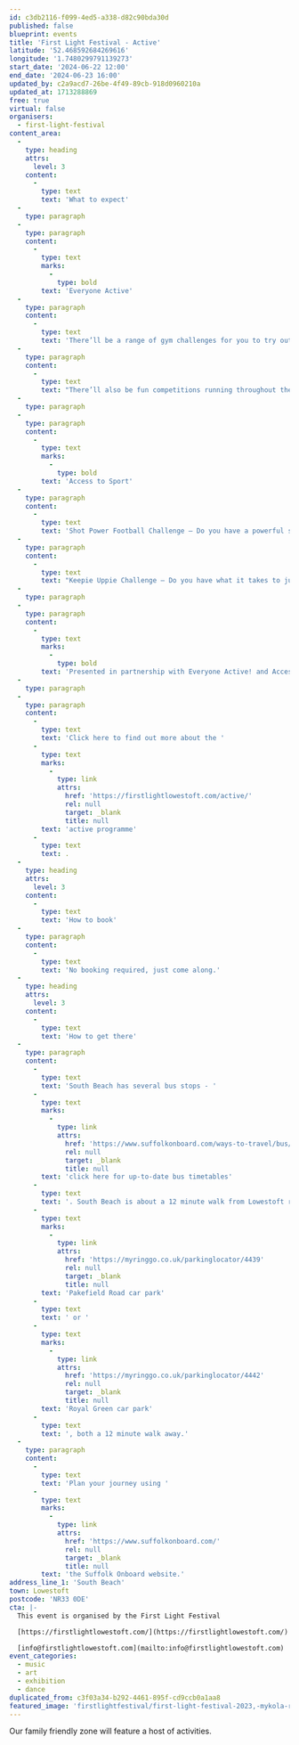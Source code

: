 ```yaml
---
id: c3db2116-f099-4ed5-a338-d82c90bda30d
published: false
blueprint: events
title: 'First Light Festival - Active'
latitude: '52.468592684269616'
longitude: '1.7480299791139273'
start_date: '2024-06-22 12:00'
end_date: '2024-06-23 16:00'
updated_by: c2a9acd7-26be-4f49-89cb-918d0960210a
updated_at: 1713288869
free: true
virtual: false
organisers:
  - first-light-festival
content_area:
  -
    type: heading
    attrs:
      level: 3
    content:
      -
        type: text
        text: 'What to expect'
  -
    type: paragraph
  -
    type: paragraph
    content:
      -
        type: text
        marks:
          -
            type: bold
        text: 'Everyone Active'
  -
    type: paragraph
    content:
      -
        type: text
        text: 'There’ll be a range of gym challenges for you to try out and enjoy at your own pace, featuring exhilarating activities like battle ropes, dumbbells, medicine balls, and a high-intensity circuit. Meanwhile the kids will have a ball too, whether they enjoy the challenge of hook-a-duck, get lucky with the spin-a-wheel prizes, burn off some energy on the soft play area or chill out with some colouring in.'
  -
    type: paragraph
    content:
      -
        type: text
        text: "There’ll also be fun competitions running throughout the day with spot prizes available to redeem at Waterlane Leisure Centre.\_"
  -
    type: paragraph
  -
    type: paragraph
    content:
      -
        type: text
        marks:
          -
            type: bold
        text: 'Access to Sport'
  -
    type: paragraph
    content:
      -
        type: text
        text: 'Shot Power Football Challenge – Do you have a powerful shot? Come and put it to the test with Access Sport. You will have three attempts to shoot at goal and record your most powerful shot. The most powerful shots at the end of the day will receive a giveaway prize through our main football provider Lowestoft Town FC.'
  -
    type: paragraph
    content:
      -
        type: text
        text: "Keepie Uppie Challenge – Do you have what it takes to juggle the ball on the sand? Come and put it to the test with Access Sport. You will have two attempts\_to keep the football up for as long as possible. The keepie uppie champions at the end of the day will receive\_a giveaway prize through our main football provider Lowestoft Town FC."
  -
    type: paragraph
  -
    type: paragraph
    content:
      -
        type: text
        marks:
          -
            type: bold
        text: 'Presented in partnership with Everyone Active! and Access to Sport'
  -
    type: paragraph
  -
    type: paragraph
    content:
      -
        type: text
        text: 'Click here to find out more about the '
      -
        type: text
        marks:
          -
            type: link
            attrs:
              href: 'https://firstlightlowestoft.com/active/'
              rel: null
              target: _blank
              title: null
        text: 'active programme'
      -
        type: text
        text: .
  -
    type: heading
    attrs:
      level: 3
    content:
      -
        type: text
        text: 'How to book'
  -
    type: paragraph
    content:
      -
        type: text
        text: 'No booking required, just come along.'
  -
    type: heading
    attrs:
      level: 3
    content:
      -
        type: text
        text: 'How to get there'
  -
    type: paragraph
    content:
      -
        type: text
        text: 'South Beach has several bus stops - '
      -
        type: text
        marks:
          -
            type: link
            attrs:
              href: 'https://www.suffolkonboard.com/ways-to-travel/bus/bus-timetables/?s-timetable=lowestoft'
              rel: null
              target: _blank
              title: null
        text: 'click here for up-to-date bus timetables'
      -
        type: text
        text: '. South Beach is about a 12 minute walk from Lowestoft rail station. The nearest car park is '
      -
        type: text
        marks:
          -
            type: link
            attrs:
              href: 'https://myringgo.co.uk/parkinglocator/4439'
              rel: null
              target: _blank
              title: null
        text: 'Pakefield Road car park'
      -
        type: text
        text: ' or '
      -
        type: text
        marks:
          -
            type: link
            attrs:
              href: 'https://myringgo.co.uk/parkinglocator/4442'
              rel: null
              target: _blank
              title: null
        text: 'Royal Green car park'
      -
        type: text
        text: ', both a 12 minute walk away.'
  -
    type: paragraph
    content:
      -
        type: text
        text: 'Plan your journey using '
      -
        type: text
        marks:
          -
            type: link
            attrs:
              href: 'https://www.suffolkonboard.com/'
              rel: null
              target: _blank
              title: null
        text: 'the Suffolk Onboard website.'
address_line_1: 'South Beach'
town: Lowestoft
postcode: 'NR33 0DE'
cta: |-
  This event is organised by the First Light Festival

  [https://firstlightlowestoft.com/](https://firstlightlowestoft.com/)

  [info@firstlightlowestoft.com](mailto:info@firstlightlowestoft.com)
event_categories:
  - music
  - art
  - exhibition
  - dance
duplicated_from: c3f03a34-b292-4461-895f-cd9ccb0a1aa8
featured_image: 'firstlightfestival/first-light-festival-2023,-mykola-romanovsky-(218).jpg'
---
```

Our family friendly zone will feature a host of activities.